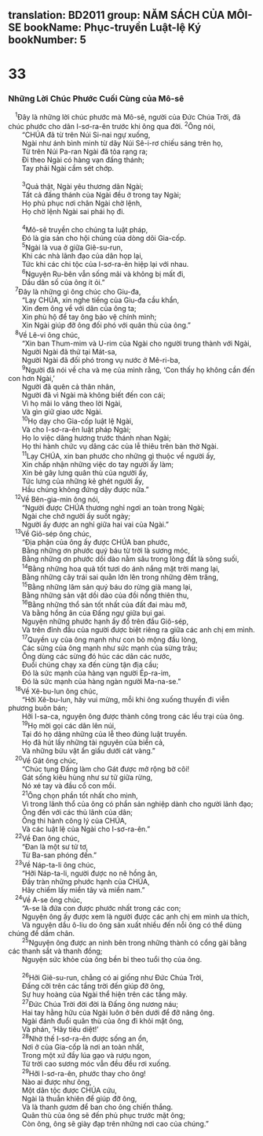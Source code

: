 translation: BD2011
group: NĂM SÁCH CỦA MÔI-SE
bookName: Phục-truyền Luật-lệ Ký 
bookNumber: 5
-------

<div class="title"><h1>33</h1><h3>Những Lời Chúc Phước Cuối Cùng của Mô-sê</h3></div>
<span class="verse phu_33_1"> <sup>1</sup>Ðây là những lời chúc phước mà Mô-sê, người của Ðức Chúa Trời, đã chúc phước cho dân I-sơ-ra-ên trước khi ông qua đời. </span>
<span class="verse phu_33_2"><sup>2</sup>Ông nói,<br/>  “CHÚA đã từ trên Núi Si-nai ngự xuống,<br/>  Ngài như ánh bình minh từ dãy Núi Sê-i-rơ chiếu sáng trên họ,<br/>  Từ trên Núi Pa-ran Ngài đã tỏa rạng ra;<br/>  Ði theo Ngài có hàng vạn đấng thánh;<br/>  Tay phải Ngài cầm sét chớp. <br/><br/></span>
<span class="verse phu_33_3">  <sup>3</sup>Quả thật, Ngài yêu thương dân Ngài;<br/>  Tất cả đấng thánh của Ngài đều ở trong tay Ngài;<br/>  Họ phủ phục nơi chân Ngài chờ lệnh,<br/>  Họ chờ lệnh Ngài sai phái họ đi.<br/><br/></span>
<span class="verse phu_33_4">  <sup>4</sup>Mô-sê truyền cho chúng ta luật pháp,<br/>  Ðó là gia sản cho hội chúng của dòng dõi Gia-cốp.<br/></span>
<span class="verse phu_33_5">  <sup>5</sup>Ngài là vua ở giữa Giê-su-run, <br/>  Khi các nhà lãnh đạo của dân họp lại,<br/>  Tức khi các chi tộc của I-sơ-ra-ên hiệp lại với nhau.<br/></span>
<span class="verse phu_33_6">  <sup>6</sup>Nguyện Ru-bên vẫn sống mãi và không bị mất đi,<br/>  Dầu dân số của ông ít ỏi.”<br/></span>
<span class="verse phu_33_7"> <sup>7</sup>Ðây là những gì ông chúc cho Giu-đa,<br/>  “Lạy CHÚA, xin nghe tiếng của Giu-đa cầu khẩn,<br/>  Xin đem ông về với dân của ông ta;<br/>  Xin phù hộ để tay ông bảo vệ chính mình;<br/>  Xin Ngài giúp đỡ ông đối phó với quân thù của ông.”<br/></span>
<span class="verse phu_33_8"> <sup>8</sup>Về Lê-vi ông chúc,<br/>  “Xin ban Thum-mim và U-rim của Ngài cho người trung thành với Ngài,<br/>  Người Ngài đã thử tại Mát-sa,<br/>  Người Ngài đã đối phó trong vụ nước ở Mê-ri-ba,<br/></span>
<span class="verse phu_33_9">  <sup>9</sup>Người đã nói về cha và mẹ của mình rằng, ‘Con thấy họ không cần đến con hơn Ngài,’<br/>  Người đã quên cả thân nhân,<br/>  Người đã vì Ngài mà không biết đến con cái;<br/>  Vì họ mãi lo vâng theo lời Ngài,<br/>  Và gìn giữ giao ước Ngài.<br/></span>
<span class="verse phu_33_10">  <sup>10</sup>Họ dạy cho Gia-cốp luật lệ Ngài,<br/>  Và cho I-sơ-ra-ên luật pháp Ngài;<br/>  Họ lo việc dâng hương trước thánh nhan Ngài;<br/>  Họ thi hành chức vụ dâng các của lễ thiêu trên bàn thờ Ngài.<br/></span>
<span class="verse phu_33_11">  <sup>11</sup>Lạy CHÚA, xin ban phước cho những gì thuộc về người ấy,<br/>  Xin chấp nhận những việc do tay người ấy làm;<br/>  Xin bẻ gãy lưng quân thù của người ấy,<br/>  Tức lưng của những kẻ ghét người ấy,<br/>  Hầu chúng không đứng dậy được nữa.”<br/></span>
<span class="verse phu_33_12"> <sup>12</sup>Về Bên-gia-min ông nói,<br/>  “Người được CHÚA thương nghỉ ngơi an toàn trong Ngài;<br/>  Ngài che chở người ấy suốt ngày;<br/>  Người ấy được an nghỉ giữa hai vai của Ngài.” <br/></span>
<span class="verse phu_33_13"> <sup>13</sup>Về Giô-sép ông chúc,<br/>  “Ðịa phận của ông ấy được CHÚA ban phước,<br/>  Bằng những ơn phước quý báu từ trời là sương móc,<br/>  Bằng những ơn phước dồi dào nằm sâu trong lòng đất là sông suối,<br/></span>
<span class="verse phu_33_14">  <sup>14</sup>Bằng những hoa quả tốt tươi do ánh nắng mặt trời mang lại,<br/>  Bằng những cây trái sai quằn lớn lên trong những đêm trăng,<br/></span>
<span class="verse phu_33_15">  <sup>15</sup>Bằng những lâm sản quý báu do rừng già mang lại,<br/>  Bằng những sản vật dồi dào của đồi nổng thiên thu,<br/></span>
<span class="verse phu_33_16">  <sup>16</sup>Bằng những thổ sản tốt nhất của đất đai màu mỡ,<br/>  Và bằng hồng ân của Ðấng ngự giữa bụi gai.<br/>  Nguyện những phước hạnh ấy đổ trên đầu Giô-sép,<br/>  Và trên đỉnh đầu của người được biệt riêng ra giữa các anh chị em mình.<br/></span>
<span class="verse phu_33_17">  <sup>17</sup>Quyền uy của ông mạnh như con bò mộng đầu lòng,<br/>  Các sừng của ông mạnh như sức mạnh của sừng trâu;<br/>  Ông dùng các sừng đó húc các dân các nước,<br/>  Ðuổi chúng chạy xa đến cùng tận địa cầu;<br/>  Ðó là sức mạnh của hàng vạn người Ép-ra-im,<br/>  Ðó là sức mạnh của hàng ngàn người Ma-na-se.”<br/></span>
<span class="verse phu_33_18"> <sup>18</sup>Về Xê-bu-lun ông chúc,<br/>  “Hỡi Xê-bu-lun, hãy vui mừng, mỗi khi ông xuống thuyền đi viễn phương buôn bán;<br/>  Hỡi I-sa-ca, nguyện ông được thành công trong các lều trại của ông.<br/></span>
<span class="verse phu_33_19">  <sup>19</sup>Họ mời gọi các dân lên núi,<br/>  Tại đó họ dâng những của lễ theo đúng luật truyền. <br/>  Họ đã hút lấy những tài nguyên của biển cả,<br/>  Và những bửu vật ẩn giấu dưới cát vàng.”<br/></span>
<span class="verse phu_33_20"> <sup>20</sup>Về Gát ông chúc,<br/>  “Chúc tụng Ðấng làm cho Gát được mở rộng bờ cõi!<br/>  Gát sống kiêu hùng như sư tử giữa rừng,<br/>  Nó xé tay và đầu cổ con mồi.<br/></span>
<span class="verse phu_33_21">  <sup>21</sup>Ông chọn phần tốt nhất cho mình,<br/>  Vì trong lãnh thổ của ông có phần sản nghiệp dành cho người lãnh đạo;<br/>  Ông đến với các thủ lãnh của dân;<br/>  Ông thi hành công lý của CHÚA,<br/>  Và các luật lệ của Ngài cho I-sơ-ra-ên.”<br/></span>
<span class="verse phu_33_22"> <sup>22</sup>Về Ðan ông chúc,<br/>  “Ðan là một sư tử tơ,<br/>  Từ Ba-san phóng đến.”<br/></span>
<span class="verse phu_33_23"> <sup>23</sup>Về Náp-ta-li ông chúc,<br/>  “Hỡi Náp-ta-li, người được no nê hồng ân,<br/>  Ðầy tràn những phước hạnh của CHÚA,<br/>  Hãy chiếm lấy miền tây và miền nam.”<br/></span>
<span class="verse phu_33_24"> <sup>24</sup>Về A-se ông chúc,<br/>  “A-se là đứa con được phước nhất trong các con;<br/>  Nguyện ông ấy được xem là người được các anh chị em mình ưa thích,<br/>  Và nguyện dầu ô-liu do ông sản xuất nhiều đến nỗi ông có thể dùng chúng để dầm chân.<br/></span>
<span class="verse phu_33_25">  <sup>25</sup>Nguyện ông được an ninh bên trong những thành có cổng gài bằng các thanh sắt và thanh đồng;<br/>  Nguyện sức khỏe của ông bền bỉ theo tuổi thọ của ông.<br/><br/></span>
<span class="verse phu_33_26">  <sup>26</sup>Hỡi Giê-su-run, chẳng có ai giống như Ðức Chúa Trời,<br/>  Ðấng cỡi trên các tầng trời đến giúp đỡ ông,<br/>  Sự huy hoàng của Ngài thể hiện trên các tầng mây.<br/></span>
<span class="verse phu_33_27">  <sup>27</sup>Ðức Chúa Trời đời đời là Ðấng ông nương náu;<br/>  Hai tay hằng hữu của Ngài luôn ở bên dưới để đỡ nâng ông.<br/>  Ngài đánh đuổi quân thù của ông đi khỏi mặt ông,<br/>  Và phán, ‘Hãy tiêu diệt!’<br/></span>
<span class="verse phu_33_28">  <sup>28</sup>Nhờ thế I-sơ-ra-ên được sống an ổn,<br/>  Nơi ở của Gia-cốp là nơi an toàn nhất,<br/>  Trong một xứ đầy lúa gạo và rượu ngon,<br/>  Từ trời cao sương móc vẫn đều đều rơi xuống.<br/></span>
<span class="verse phu_33_29">  <sup>29</sup>Hỡi I-sơ-ra-ên, phước thay cho ông!<br/>  Nào ai được như ông,<br/>  Một dân tộc được CHÚA cứu,<br/>  Ngài là thuẫn khiên để giúp đỡ ông,<br/>  Và là thanh gươm để ban cho ông chiến thắng.<br/>  Quân thù của ông sẽ đến phủ phục trước mặt ông;<br/>  Còn ông, ông sẽ giày đạp trên những nơi cao của chúng.”<br/></span>
